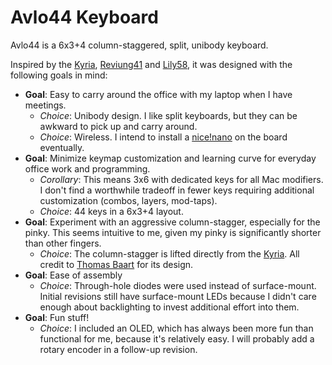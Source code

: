 # Avlo44 Keyboard

Avlo44 is a 6x3+4 column-staggered, split, unibody keyboard. 

Inspired by the [Kyria](https://blog.splitkb.com/blog/introducing-the-kyria), 
[Reviung41](https://github.com/gtips/reviung) and [Lily58](https://github.com/kata0510/Lily58), it was designed with the following goals in mind:

* **Goal**: Easy to carry around the office with my laptop when I have meetings.
  * *Choice*: Unibody design. I like split keyboards, but they can be awkward to pick up and carry around.
  * *Choice*: Wireless. I intend to install a [nice!nano](https://nicekeyboards.com/nice-nano/) on the board eventually.
* **Goal**: Minimize keymap customization and learning curve for everyday office work and programming.
  * *Corollary*: This means 3x6 with dedicated keys for all Mac modifiers. I don't find a worthwhile tradeoff in fewer keys requiring additional customization (combos, layers, mod-taps).
  * *Choice*: 44 keys in a 6x3+4 layout.
* **Goal**: Experiment with an aggressive column-stagger, especially for the pinky. This seems intuitive to me, given my pinky is significantly shorter than other fingers.
  * *Choice*: The column-stagger is lifted directly from the [Kyria](https://blog.splitkb.com/blog/introducing-the-kyria). All credit to [Thomas Baart](https://thomasbaart.nl/) for its design.
* **Goal**: Ease of assembly
  * *Choice*: Through-hole diodes were used instead of surface-mount. Initial revisions still have surface-mount LEDs because I didn't care enough about backlighting to invest additional effort into them.
* **Goal**: Fun stuff!
  * *Choice*: I included an OLED, which has always been more fun than functional for me, because it's relatively easy. I will probably add a rotary encoder in a follow-up revision.
